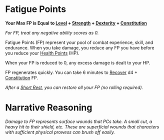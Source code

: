 # Fatigue Points

**Your Max FP is Equal to [Level](Level.md) + [Strength](../The%20Ability%20Scores/Strength.md) + [Dexterity](../The%20Ability%20Scores/Dexterity.md) + [Constitution](../The%20Ability%20Scores/Constitution.md)**

*For FP, treat any negative ability scores as 0.*

Fatigue Points (FP) represent your pool of combat experience, skill, and endurance. When you take damage, you reduce any FP you have before you reduce your [Health Points](Health%20Points.md) (HP).

When your FP is reduced to 0, any excess damage is dealt to your HP.

FP regenerates quickly. You can take 6 minutes to [Recover](../../Game%20Procedures/Exploration/Delving.md#Recover) d4 + [Constitution](../The%20Ability%20Scores/Constitution.md) FP.

*After a [Short Rest](../../Game%20Procedures/Core%20Procedures/Resting.md#Short%20Rest), you can restore all your FP (no rolling required).*

# Narrative Reasoning

*Damage to FP represents surface wounds that PCs take. A small cut, a heavy hit to their shield, etc. These are superficial wounds that characters with sufficient physical prowess can brush off easily.*
